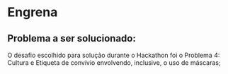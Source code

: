# Engrena

## Problema a ser solucionado:

O desafio escolhido para solução durante o Hackathon foi o Problema 4: Cultura e Etiqueta de convívio envolvendo, inclusive, o uso de máscaras;
